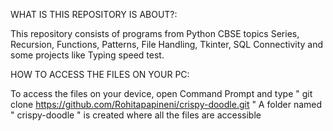 WHAT IS THIS REPOSITORY IS ABOUT?:

This repository consists of programs from Python CBSE topics Series, Recursion, Functions, Patterns, File Handling, Tkinter, SQL Connectivity and some projects like Typing speed test.


HOW TO ACCESS THE FILES ON YOUR PC:

To access the files on your device, open Command Prompt and type " git clone https://github.com/Rohitapapineni/crispy-doodle.git "
A folder named " crispy-doodle " is created where all the files are accessible 

